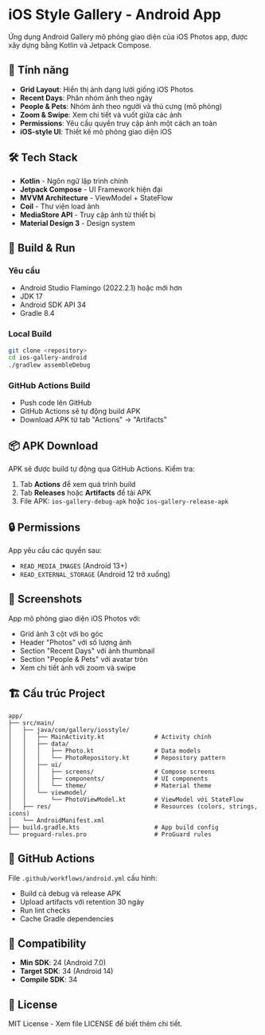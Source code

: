 # iOS Style Gallery - Android App

Ứng dụng Android Gallery mô phỏng giao diện của iOS Photos app, được xây dựng bằng Kotlin và Jetpack Compose.

## 📱 Tính năng

- **Grid Layout**: Hiển thị ảnh dạng lưới giống iOS Photos
- **Recent Days**: Phân nhóm ảnh theo ngày
- **People & Pets**: Nhóm ảnh theo người và thú cưng (mô phỏng)
- **Zoom & Swipe**: Xem chi tiết và vuốt giữa các ảnh
- **Permissions**: Yêu cầu quyền truy cập ảnh một cách an toàn
- **iOS-style UI**: Thiết kế mô phỏng giao diện iOS

## 🛠️ Tech Stack

- **Kotlin** - Ngôn ngữ lập trình chính
- **Jetpack Compose** - UI Framework hiện đại
- **MVVM Architecture** - ViewModel + StateFlow
- **Coil** - Thư viện load ảnh
- **MediaStore API** - Truy cập ảnh từ thiết bị
- **Material Design 3** - Design system

## 🚀 Build & Run

### Yêu cầu
- Android Studio Flamingo (2022.2.1) hoặc mới hơn
- JDK 17
- Android SDK API 34
- Gradle 8.4

### Local Build
```bash
git clone <repository>
cd ios-gallery-android
./gradlew assembleDebug
```

### GitHub Actions Build
- Push code lên GitHub
- GitHub Actions sẽ tự động build APK
- Download APK từ tab "Actions" → "Artifacts"

## 📦 APK Download

APK sẽ được build tự động qua GitHub Actions. Kiểm tra:
1. Tab **Actions** để xem quá trình build
2. Tab **Releases** hoặc **Artifacts** để tải APK
3. File APK: `ios-gallery-debug-apk` hoặc `ios-gallery-release-apk`

## 🔒 Permissions

App yêu cầu các quyền sau:
- `READ_MEDIA_IMAGES` (Android 13+)
- `READ_EXTERNAL_STORAGE` (Android 12 trở xuống)

## 🎨 Screenshots

App mô phỏng giao diện iOS Photos với:
- Grid ảnh 3 cột với bo góc
- Header "Photos" với số lượng ảnh
- Section "Recent Days" với ảnh thumbnail
- Section "People & Pets" với avatar tròn
- Xem chi tiết ảnh với zoom và swipe

## 🏗️ Cấu trúc Project

```
app/
├── src/main/
│   ├── java/com/gallery/iosstyle/
│   │   ├── MainActivity.kt              # Activity chính
│   │   ├── data/
│   │   │   ├── Photo.kt                 # Data models
│   │   │   └── PhotoRepository.kt       # Repository pattern
│   │   ├── ui/
│   │   │   ├── screens/                 # Compose screens
│   │   │   ├── components/              # UI components
│   │   │   └── theme/                   # Material theme
│   │   └── viewmodel/
│   │       └── PhotoViewModel.kt        # ViewModel với StateFlow
│   ├── res/                             # Resources (colors, strings, icons)
│   └── AndroidManifest.xml
├── build.gradle.kts                     # App build config
└── proguard-rules.pro                   # ProGuard rules
```

## 🔧 GitHub Actions

File `.github/workflows/android.yml` cấu hình:
- Build cả debug và release APK
- Upload artifacts với retention 30 ngày
- Run lint checks
- Cache Gradle dependencies

## 🎯 Compatibility

- **Min SDK**: 24 (Android 7.0)
- **Target SDK**: 34 (Android 14)
- **Compile SDK**: 34

## 📄 License

MIT License - Xem file LICENSE để biết thêm chi tiết.